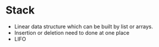 # Stack
- Linear data structure which can be built by list or arrays.
- Insertion or deletion need to done at one place
- LIFO 